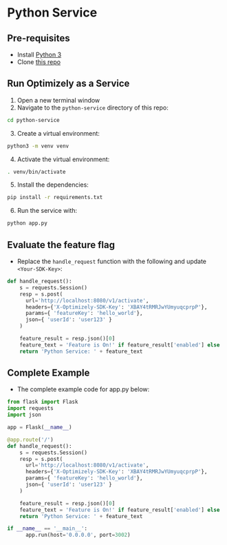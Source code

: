 # Python Service

## Pre-requisites
- Install [Python 3](https://www.python.org/downloads/)
- Clone [this repo](https://github.com/asaschachar/oplty-in-microservice-example)

## Run Optimizely as a Service
1. Open a new terminal window
2. Navigate to the `python-service` directory of this repo:
```bash
cd python-service
```

3. Create a virtual environment:
```bash
python3 -m venv venv
```

4. Activate the virtual environment:
```bash
. venv/bin/activate
```

5. Install the dependencies:
```bash
pip install -r requirements.txt
```

6. Run the service with:
```bash
python app.py
```

## Evaluate the feature flag
- Replace the `handle_request` function with the following and update `<Your-SDK-Key>`:
```python
def handle_request():
    s = requests.Session()
    resp = s.post(
      url='http://localhost:8080/v1/activate',
      headers={'X-Optimizely-SDK-Key': 'XBAY4tRMRJwYUmyuqcprpP'},
      params={ 'featureKey': 'hello_world'},
      json={ 'userId': 'user123' }
    )

    feature_result = resp.json()[0]
    feature_text = 'Feature is On!' if feature_result['enabled'] else 'Feature is off :('
    return 'Python Service: ' + feature_text
```

## Complete Example
- The complete example code for app.py below:
```python
from flask import Flask
import requests
import json

app = Flask(__name__)

@app.route('/')
def handle_request():
    s = requests.Session()
    resp = s.post(
      url='http://localhost:8080/v1/activate',
      headers={'X-Optimizely-SDK-Key': 'XBAY4tRMRJwYUmyuqcprpP'},
      params={ 'featureKey': 'hello_world'},
      json={ 'userId': 'user123' }
    )

    feature_result = resp.json()[0]
    feature_text = 'Feature is On!' if feature_result['enabled'] else 'Feature is off :('
    return 'Python Service: ' + feature_text 

if __name__ == '__main__':
      app.run(host='0.0.0.0', port=3002)
```
